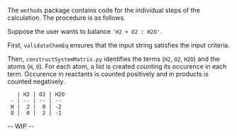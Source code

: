 The `methods` package contains code for the individual steps of the calculation. The procedure is as follows. 

Suppose the user wants to balance `'H2 + O2 : H2O'`.

First, `validateChemEq` ensures that the input string satisfies the input criteria.

Then, `constructSystemMatrix.py` identifies the terms (`H2`, `O2`, `H2O`) and the atoms (`H`, `O`). For each atom, a list is created counting its occurence in each term. Occurence in reactants is counted positively and in products is counted negatively. 

```
   | H2 | O2 | H2O
 - | -- | -- | -- 
 H |  2 |  0 | -2
 O |  0 |  2 | -1

```

-- WIP -- 